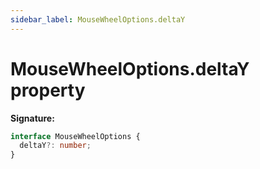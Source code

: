 ```yaml
---
sidebar_label: MouseWheelOptions.deltaY
---
```


# MouseWheelOptions.deltaY property

**Signature:**

```typescript
interface MouseWheelOptions {
  deltaY?: number;
}
```
